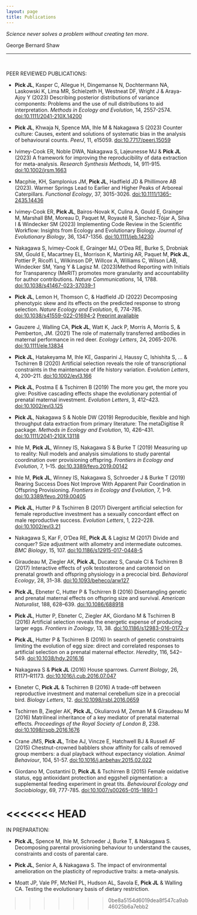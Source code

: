 ```yaml
---
layout: page
title: Publications
---
```



*Science never solves a problem without creating ten more*.

George Bernard Shaw

---

<br />


PEER REVIEWED PUBLICATIONS:

* **Pick JL**, Kasper C, Allegue H, Dingemanse N, Dochtermann NA, Laskowski K, Lima MR, Schielzeth H, Westneat DF, Wright J & Araya-Ajoy Y (2023) Describing posterior distributions of variance components: Problems and the use of null distributions to aid interpretation. *Methods in Ecology and Evolution*, 14, 2557-2574. [doi:10.1111/2041-210X.14200](https://doi.org/10.1111/2041-210X.14200)

* **Pick JL**, Khwaja N, Spence MA, Ihle M & Nakagawa S (2023) Counter culture: Causes, extent and solutions of systematic bias in the analysis of behavioural counts. *PeerJ*, 11, e15059. [doi:10.7717/peerj.15059](https://peerj.com/articles/15059/)

* Ivimey-Cook ER, Noble DWA, Nakagawa S, Lajeunesse MJ & **Pick JL** (2023) A framework for improving the reproducibility of data extraction for meta-analysis. *Research Synthesis Methods*, 14, 911-915. [doi:10.1002/jrsm.1663](https://doi.org/10.1002/jrsm.1663.)

* Macphie, KH, Samplonius JM, **Pick JL**, Hadfield JD & Phillimore AB (2023). Warmer Springs Lead to Earlier and Higher Peaks of Arboreal Caterpillars. *Functional Ecology*, 37, 3015-3026. [doi:10.1111/1365-2435.14436](https://doi.org/10.1111/1365-2435.14436)

* Ivimey-Cook ER, **Pick JL**, Bairos-Novak K, Culina A, Gould E, Grainger M, Marshall BM, Moreau D, Paquet M, Royauté R, Sánchez-Tójar A, Silva I & Windecker SM (2023) Implementing Code Review in the Scientific Workflow: Insights from Ecology and Evolutionary Biology. *Journal of Evolutionary Biology*, 36, 1347-1356. [doi:10.1111/jeb.14230](https://doi.org/10.1111/jeb.14230)

* Nakagawa S, Ivimey-Cook E, Grainger MJ, O’Dea RE, Burke S, Drobniak SM, Gould E, Macartney EL, Morrison K, Martinig AR, Paquet M, **Pick JL**, Pottier P, Ricolfi L, Wilkinson DP, Willcox A, Williams C, Wilson LAB, Windecker SM, Yang Y & Lagisz M. (2023)Method Reporting with Initials for Transparency (MeRIT) promotes more granularity and accountability for author contributions. *Nature Communications*, 14, 1788. [doi:10.1038/s41467-023-37039-1](https://www.nature.com/articles/s41467-023-37039-1)

* **Pick JL**, Lemon H, Thomson C, & Hadfield JD (2022) Decomposing phenotypic skew and its effects on the predicted response to strong selection. *Nature Ecology and Evolution*, 6, 774-785. [doi:10.1038/s41559-022-01694-2](https://www.nature.com/articles/s41559-022-01694-2.pdf?proof=t) [Preprint available](https://ecoevorxiv.org/n4g5z/)

* Gauzere J, Walling CA, **Pick JL**, Watt K, Jack P, Morris A, Morris S, & Pemberton, JM. (2021) The role of maternally transferred antibodies in maternal performance in red deer. *Ecology Letters*, 24, 2065-2076. [doi:10.1111/ele.13834](https://onlinelibrary.wiley.com/doi/full/10.1111/ele.13834)

* **Pick JL**, Hatakeyama M, Ihle KE, Gasparini J, Haussy C, Ishishita S, ... & Tschirren B (2020) Artificial selection reveals the role of transcriptional constraints in the maintenance of life history variation. *Evolution Letters*, 4, 200–211. [doi:10.1002/evl3.166](https://onlinelibrary.wiley.com/doi/full/10.1002/evl3.166)

* **Pick JL**, Postma E & Tschirren B (2019) The more you get, the more you give: Positive cascading effects shape the evolutionary potential of prenatal maternal investment. *Evolution Letters*, 3, 412–423. [doi:10.1002/evl3.125](https://onlinelibrary.wiley.com/doi/full/10.1002/evl3.125)

* **Pick JL**, Nakagawa S & Noble DW (2019) Reproducible, flexible and high throughput data extraction from primary literature: The metaDigitise R package. *Methods in Ecology and Evolution*, 10, 426–431. [doi:10.1111/2041-210X.13118](https://besjournals.onlinelibrary.wiley.com/doi/10.1111/2041-210X.13118)

* Ihle M, **Pick JL**, Winney IS, Nakagawa S & Burke T (2019) Measuring up to reality: Null models and analysis simulations to study parental coordination over provisioning offspring. *Frontiers in Ecology and Evolution*, 7, 1–15. [doi:10.3389/fevo.2019.00142](https://www.frontiersin.org/articles/10.3389/fevo.2019.00142/full)

* Ihle M, **Pick JL**, Winney IS, Nakagawa S, Schroeder J & Burke T (2019) Rearing Success Does Not Improve With Apparent Pair Coordination in Offspring Provisioning. *Frontiers in Ecology and Evolution*, 7, 1–9. [doi:10.3389/fevo.2019.00405](https://www.frontiersin.org/articles/10.3389/fevo.2019.00405/full)

* **Pick JL**, Hutter P & Tschirren B (2017) Divergent artificial selection for female reproductive investment has a sexually concordant effect on male reproductive success. *Evolution Letters*, 1, 222–228. [doi:10.1002/evl3.21](https://onlinelibrary.wiley.com/doi/full/10.1002/evl3.21)

* Nakagawa S, Kar F, O’Dea RE, **Pick JL** & Lagisz M (2017) Divide and conquer? Size adjustment with allometry and intermediate outcomes. *BMC Biology*, 15, 107. [doi:10.1186/s12915-017-0448-5](https://bmcbiol.biomedcentral.com/articles/10.1186/s12915-017-0448-5)

* Giraudeau M, Ziegler AK, **Pick JL**, Ducatez S, Canale CI & Tschirren B (2017) Interactive effects of yolk testosterone and carotenoid on prenatal growth and offspring physiology in a precocial bird. *Behavioral Ecology*, 28, 31–38. [doi:10.1093/beheco/arw127](https://academic.oup.com/beheco/article/28/1/31/2453499)

* **Pick JL**, Ebneter C, Hutter P & Tschirren B (2016) Disentangling genetic and prenatal maternal effects on offspring size and survival. *American Naturalist*, 188, 628–639. [doi:10.1086/688918](https://www.journals.uchicago.edu/doi/full/10.1086/688918)

* **Pick JL**, Hutter P, Ebneter C, Ziegler AK, Giordano M & Tschirren B (2016) Artificial selection reveals the energetic expense of producing larger eggs. *Frontiers in Zoology*, 13, 38. [doi:10.1186/s12983-016-0172-y](https://frontiersinzoology.biomedcentral.com/articles/10.1186/s12983-016-0172-y)

* **Pick JL**, Hutter P & Tschirren B (2016) In search of genetic constraints limiting the evolution of egg size: direct and correlated responses to artificial selection on a prenatal maternal effector. *Heredity*, 116, 542–549. [doi:10.1038/hdy.2016.16](https://www.nature.com/articles/hdy201616)

* Nakagawa S & **Pick JL** (2016) House sparrows. *Current Biology*, 26, R1171–R1173. [doi:10.1016/j.cub.2016.07.047](https://www.sciencedirect.com/science/article/pii/S0960982216308326?via%3Dihub)

* Ebneter C, **Pick JL** & Tschirren B (2016) A trade-off between reproductive investment and maternal cerebellum size in a precocial bird. *Biology Letters*, 12. [doi:10.1098/rsbl.2016.0659](https://royalsocietypublishing.org/doi/10.1098/rsbl.2016.0659)

* Tschirren B, Ziegler AK, **Pick JL**, Okuliarová M, Zeman M & Giraudeau M (2016) Matrilineal inheritance of a key mediator of prenatal maternal effects. *Proceedings of the Royal Society of London B*, 238. [doi:10.1098/rspb.2016.1676](https://royalsocietypublishing.org/doi/10.1098/rspb.2016.1676)

* Crane JMS, **Pick JL**, Tribe AJ, Vincze E, Hatchwell BJ & Russell AF (2015) Chestnut-crowned babblers show affinity for calls of removed group members: a dual playback without expectancy violation. *Animal Behaviour*, 104, 51-57. [doi:10.1016/j.anbehav.2015.02.022](https://www.sciencedirect.com/science/article/pii/S0003347215000846)

* Giordano M, Costantini D, **Pick JL** & Tschirren B (2015) Female oxidative status, egg antioxidant protection and eggshell pigmentation: a supplemental feeding experiment in great tits. *Behavioural Ecology and Sociobiology*, 69, 777-785. [doi:10.1007/s00265-015-1893-1](https://link.springer.com/article/10.1007/s00265-015-1893-1)

<<<<<<< HEAD
=======


IN PREPARATION:

* **Pick JL**, Spence M, Ihle M, Schroeder J, Burke T, & Nakagawa S. Decomposing parental provisioning behaviour to understand the causes, constraints and costs of parental care. 

* **Pick JL**, Senior A, & Nakagawa S. The impact of environmental amelioration on the plasticity of reproductive traits: a meta-analysis.

* Moatt JP, Vale PF, McNeil PL, Hudson AL, Savola E, **Pick JL** & Walling CA. Testing the evolutionary basis of dietary restriction.

>>>>>>> 0be8a5154d6019dea8f547ca9ab46025b6a7ebb2
